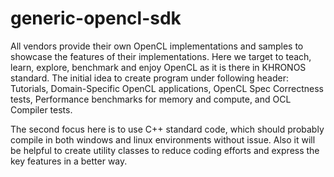 generic-opencl-sdk
==================

All vendors provide their own OpenCL implementations and samples to showcase the
 features of their implementations. Here we target to teach, learn, explore,
 benchmark and enjoy OpenCL as it is there in KHRONOS standard. The initial idea
 to create program under following header: Tutorials, Domain-Specific OpenCL
 applications, OpenCL Spec Correctness tests, Performance benchmarks for memory
 and compute, and OCL Compiler tests. 

The second focus here is to use C++ standard code, which should probably compile
 in both windows and linux environments without issue. Also it will be helpful
 to create utility classes to reduce coding efforts and express the key features
 in a better way.

